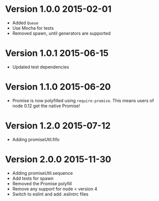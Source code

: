 # Version 1.0.0 2015-02-01

* Added `Queue`
* Use Mocha for tests
* Removed spawn, until generators are supported

# Version 1.0.1 2015-06-15

* Updated test dependencies

# Version 1.1.0 2015-06-20

* Promise is now polyfilled using `require-promise`.  This means users of node 0.12 get the native Promise!

# Version 1.2.0 2015-07-12

* Adding promiseUtil.fifo

# Version 2.0.0 2015-11-30

* Adding promiseUtil.sequence
* Add tests for spawn
* Removed the Promise polyfill
* Remove any support for node < version 4
* Switch to eslint and add .eslintrc files